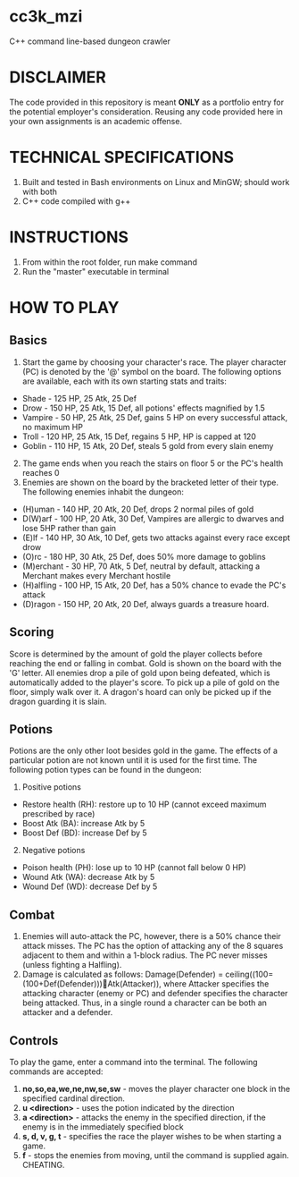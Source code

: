 # cc3k_mzi
C++ command line-based dungeon crawler

# DISCLAIMER
The code provided in this repository is meant **ONLY** as a portfolio entry for the potential employer's consideration. Reusing any code provided here in your own assignments is an academic offense.

# TECHNICAL SPECIFICATIONS
1. Built and tested in Bash environments on Linux and MinGW; should work with both
2. C++ code compiled with g++

# INSTRUCTIONS
1. From within the root folder, run make command
2. Run the "master" executable in terminal

# HOW TO PLAY

## Basics
1. Start the game by choosing your character's race. The player character (PC) is denoted by the '@' symbol on the board. The following options are available, each with its own starting stats and traits:
  - Shade - 125 HP, 25 Atk, 25 Def
  - Drow - 150 HP, 25 Atk, 15 Def, all potions' effects magnified by 1.5
  - Vampire - 50 HP, 25 Atk, 25 Def, gains 5 HP on every successful attack, no maximum HP
  - Troll - 120 HP, 25 Atk, 15 Def, regains 5 HP, HP is capped at 120
  - Goblin - 110 HP, 15 Atk, 20 Def, steals 5 gold from every slain enemy
2. The game ends when you reach the stairs on floor 5 or the PC's health reaches 0
3. Enemies are shown on the board by the bracketed letter of their type. The following enemies inhabit the dungeon:
  - (H)uman - 140 HP, 20 Atk, 20 Def, drops 2 normal piles of gold
  - D(W)arf - 100 HP, 20 Atk, 30 Def, Vampires are allergic to dwarves and lose 5HP rather than gain
  - (E)lf - 140 HP, 30 Atk, 10 Def, gets two attacks against every race except drow
  - (O)rc - 180 HP, 30 Atk, 25 Def, does 50% more damage to goblins
  - (M)erchant - 30 HP, 70 Atk, 5 Def, neutral by default, attacking a Merchant makes every Merchant hostile
  - (H)alfling - 100 HP, 15 Atk, 20 Def, has a 50% chance to evade the PC's attack
  - (D)ragon - 150 HP, 20 Atk, 20 Def, always guards a treasure hoard.

 ## Scoring
Score is determined by the amount of gold the player collects before reaching the end or falling in combat. Gold is shown on the board with the 'G' letter. All enemies drop a pile of gold upon being defeated, which is automatically added to the player's score. To pick up a pile of gold on the floor, simply walk over it. A dragon's hoard can only be picked up if the dragon guarding it is slain.

## Potions
Potions are the only other loot besides gold in the game. The effects of a particular potion are not known until it is used for the first time. The following potion types can be found in the dungeon:

1. Positive potions
- Restore health (RH): restore up to 10 HP (cannot exceed maximum prescribed by race)
- Boost Atk (BA): increase Atk by 5
- Boost Def (BD): increase Def by 5

2. Negative potions
- Poison health (PH): lose up to 10 HP (cannot fall below 0 HP)
- Wound Atk (WA): decrease Atk by 5
- Wound Def (WD): decrease Def by 5

## Combat
1. Enemies will auto-attack the PC, however, there is a 50% chance their attack misses. The PC has the option of attacking any of the 8 squares adjacent to them and within a 1-block radius. The PC never misses (unless fighting a Halfling). 
2. Damage is calculated as follows: Damage(Defender) = ceiling((100=(100+Def(Defender)))Atk(Attacker)), where Attacker specifies the attacking character (enemy or PC) and defender specifies the character being attacked. Thus, in a single round a character can be both an attacker and a defender.

## Controls
To play the game, enter a command into the terminal. The following commands are accepted:
1. **no,so,ea,we,ne,nw,se,sw** - moves the player character one block in the specified cardinal direction.
2. **u \<direction>** - uses the potion indicated by the direction
3. **a \<direction>** - attacks the enemy in the specified direction, if the enemy is in the immediately specified block
4. **s, d, v, g, t** - specifies the race the player wishes to be when starting a game.
5. **f** - stops the enemies from moving, until the command is supplied again. CHEATING.
